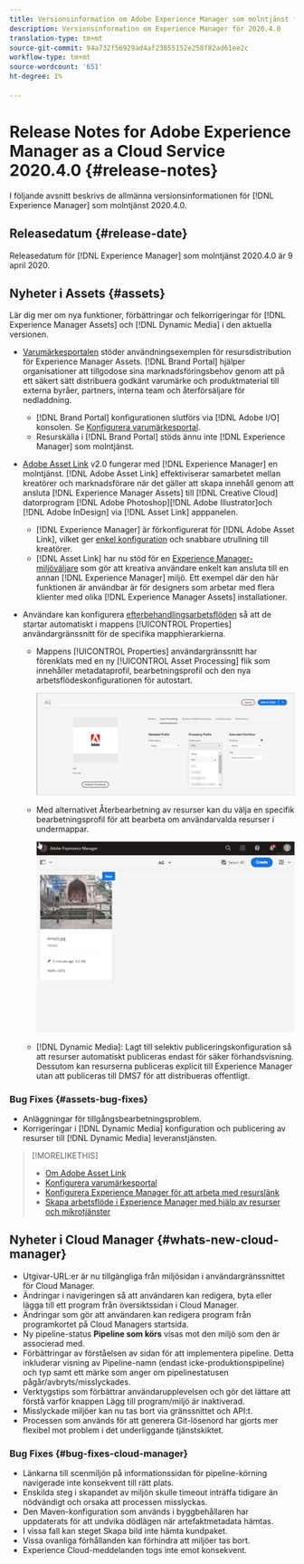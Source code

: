 ```yaml
---
title: Versionsinformation om Adobe Experience Manager som molntjänst för 2020.4.0
description: Versionsinformation om Experience Manager för 2020.4.0
translation-type: tm+mt
source-git-commit: 94a732f56929ad4af23855152e258f82ad61ee2c
workflow-type: tm+mt
source-wordcount: '651'
ht-degree: 1%

---
```



# Release Notes for Adobe Experience Manager as a Cloud Service 2020.4.0 {#release-notes}

I följande avsnitt beskrivs de allmänna versionsinformationen för [!DNL Experience Manager] som molntjänst 2020.4.0.

## Releasedatum {#release-date}

Releasedatum för [!DNL Experience Manager] som molntjänst 2020.4.0 är 9 april 2020.

## Nyheter i Assets {#assets}

Lär dig mer om nya funktioner, förbättringar och felkorrigeringar för [!DNL Experience Manager Assets] och [!DNL Dynamic Media] i den aktuella versionen.

* [Varumärkesportalen](https://docs.adobe.com/content/help/en/experience-manager-brand-portal/using/home.html) stöder användningsexemplen för resursdistribution för Experience Manager Assets. [!DNL Brand Portal] hjälper organisationer att tillgodose sina marknadsföringsbehov genom att på ett säkert sätt distribuera godkänt varumärke och produktmaterial till externa byråer, partners, interna team och återförsäljare för nedladdning.
   * [!DNL Brand Portal] konfigurationen slutförs via [!DNL Adobe I/O] konsolen. Se [Konfigurera varumärkesportal](https://docs.adobe.com/content/help/en/experience-manager-brand-portal/using/publish/configure-aem-assets-with-brand-portal.html).
   * Resurskälla i [!DNL Brand Portal] stöds ännu inte [!DNL Experience Manager] som molntjänst.

* [Adobe Asset Link](https://helpx.adobe.com/enterprise/using/adobe-asset-link.html) v2.0 fungerar med [!DNL Experience Manager] en molntjänst. [!DNL Adobe Asset Link] effektiviserar samarbetet mellan kreatörer och marknadsförare när det gäller att skapa innehåll genom att ansluta [!DNL Experience Manager Assets] till [!DNL Creative Cloud] datorprogram [!DNL Adobe Photoshop][!DNL Adobe Illustrator]och [!DNL Adobe InDesign] via [!DNL Asset Link] apppanelen.
   * [!DNL Experience Manager] är förkonfigurerat för [!DNL Adobe Asset Link], vilket ger [enkel konfiguration](https://helpx.adobe.com/enterprise/using/configure-aem-assets-for-asset-link.html) och snabbare utrullning till kreatörer.
   * [!DNL Asset Link] har nu stöd för en [Experience Manager-miljöväljare](https://helpx.adobe.com/enterprise/using/manage-assets-using-adobe-asset-link.html#UseAdobeAssetLink) som gör att kreativa användare enkelt kan ansluta till en annan [!DNL Experience Manager] miljö. Ett exempel där den här funktionen är användbar är för designers som arbetar med flera klienter med olika [!DNL Experience Manager Assets] installationer.

* Användare kan konfigurera [efterbehandlingsarbetsflöden](/help/assets/asset-microservices-configure-and-use.md#post-processing-workflows) så att de startar automatiskt i mappens [!UICONTROL Properties] användargränssnitt för de specifika mapphierarkierna.
   * Mappens [!UICONTROL Properties] användargränssnitt har förenklats med en ny [!UICONTROL Asset Processing] flik som innehåller metadataprofil, bearbetningsprofil och den nya arbetsflödeskonfigurationen för autostart.

      ![Bearbetningsprofiler kan enkelt tillämpas på mappar och allt material som överförs till mappar bearbetas med dessa profiler](/help/assets/assets/asset-processing-folder-properties.png)

   * Med alternativet Återbearbetning av resurser kan du välja en specifik bearbetningsprofil för att bearbeta om användarvalda resurser i undermappar.

      ![Bearbeta markerade resurser med en viss bearbetningsprofil](/help/assets/assets/fpo-existing-asset-reprocess.gif)

   * [!DNL Dynamic Media]: Lagt till selektiv publiceringskonfiguration så att resurser automatiskt publiceras endast för säker förhandsvisning. Dessutom kan resurserna publiceras explicit till Experience Manager utan att publiceras till DMS7 för att distribueras offentligt.

### Bug Fixes {#assets-bug-fixes}

* Anläggningar för tillgångsbearbetningsproblem.
* Korrigeringar i [!DNL Dynamic Media] konfiguration och publicering av resurser till [!DNL Dynamic Media] leveranstjänsten.

>[!MORELIKETHIS]
>
>* [Om Adobe Asset Link](https://www.adobe.com/creativecloud/business/enterprise/adobe-asset-link.html)
>* [Konfigurera varumärkesportal](https://docs.adobe.com/content/help/en/experience-manager-brand-portal/using/publish/configure-aem-assets-with-brand-portal.html)
>* [Konfigurera Experience Manager för att arbeta med resurslänk](https://helpx.adobe.com/enterprise/using/configure-aem-assets-for-asset-link.html)
>* [Skapa arbetsflöde i Experience Manager med hjälp av resurser och mikrotjänster](https://docs.adobe.com/content/help/en/experience-manager-cloud-service/assets/manage/asset-microservices-configure-and-use.html#post-processing-workflows)


## Nyheter i Cloud Manager {#whats-new-cloud-manager}

* Utgivar-URL:er är nu tillgängliga från miljösidan i användargränssnittet för Cloud Manager.
* Ändringar i navigeringen så att användaren kan redigera, byta eller lägga till ett program från översiktssidan i Cloud Manager.
* Ändringar som gör att användaren kan redigera program från programkortet på Cloud Managers startsida.
* Ny pipeline-status **Pipeline som körs** visas mot den miljö som den är associerad med.
* Förbättringar av förståelsen av sidan för att implementera pipeline. Detta inkluderar visning av Pipeline-namn (endast icke-produktionspipeline) och typ samt ett märke som anger om pipelinestatusen pågår/avbryts/misslyckades.
* Verktygstips som förbättrar användarupplevelsen och gör det lättare att förstå varför knappen Lägg till program/miljö är inaktiverad.
* Misslyckade miljöer kan nu tas bort via gränssnittet och API:t.
* Processen som används för att generera Git-lösenord har gjorts mer flexibel mot problem i det underliggande tjänstskiktet.

### Bug Fixes {#bug-fixes-cloud-manager}

* Länkarna till scenmiljön på informationssidan för pipeline-körning navigerade inte konsekvent till rätt plats.
* Enskilda steg i skapandet av miljön skulle timeout inträffa tidigare än nödvändigt och orsaka att processen misslyckas.
* Den Maven-konfiguration som används i byggbehållaren har uppdaterats för att undvika dödlägen när artefaktmetadata hämtas.
* I vissa fall kan steget Skapa bild inte hämta kundpaket.
* Vissa ovanliga förhållanden kan förhindra att miljöer tas bort.
* Experience Cloud-meddelanden togs inte emot konsekvent.
